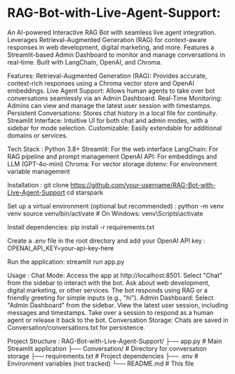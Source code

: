 # RAG-Bot-with-Live-Agent-Support:
An AI-powered Interactive RAG Bot with seamless live agent integration. Leverages Retrieval-Augmented Generation (RAG) for context-aware responses in web development, digital marketing, and more. Features a Streamlit-based Admin Dashboard to monitor and manage conversations in real-time. Built with LangChain, OpenAI, and Chroma.

Features:
Retrieval-Augmented Generation (RAG): Provides accurate, context-rich responses using a Chroma vector store and OpenAI embeddings.
Live Agent Support: Allows human agents to take over bot conversations seamlessly via an Admin Dashboard.
Real-Time Monitoring: Admins can view and manage the latest user session with timestamps.
Persistent Conversations: Stores chat history in a local file for continuity.
Streamlit Interface: Intuitive UI for both chat and admin modes, with a sidebar for mode selection.
Customizable: Easily extendable for additional domains or services.

Tech Stack :
Python 3.8+
Streamlit: For the web interface
LangChain: For RAG pipeline and prompt management
OpenAI API: For embeddings and LLM (GPT-4o-mini)
Chroma: For vector storage
dotenv: For environment variable management

Installation : 
git clone https://github.com/your-username/RAG-Bot-with-Live-Agent-Support
cd starspark

Set up a virtual environment (optional but recommended) : 
python -m venv venv
source venv/bin/activate  # On Windows: venv\Scripts\activate

Install dependencies:
pip install -r requirements.txt

Create a .env file in the root directory and add your OpenAI API key :
OPENAI_API_KEY=your-api-key-here

Run the application: 
streamlit run app.py

Usage : 
Chat Mode:
Access the app at http://localhost:8501.
Select "Chat" from the sidebar to interact with the bot.
Ask about web development, digital marketing, or other services. The bot responds using RAG or a friendly greeting for simple inputs (e.g., "hi").
Admin Dashboard:
Select "Admin Dashboard" from the sidebar.
View the latest user session, including messages and timestamps.
Take over a session to respond as a human agent or release it back to the bot.
Conversation Storage:
Chats are saved in Conversation/conversations.txt for persistence.

Project Structure :  RAG-Bot-with-Live-Agent-Support/
├── app.py                # Main Streamlit application
├── Conversation/         # Directory for conversation storage
├── requirements.txt      # Project dependencies
├── .env                  # Environment variables (not tracked)
└── README.md             # This file



